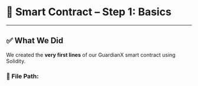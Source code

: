 # 🧱 Smart Contract – Step 1: Basics

---

## ✅ What We Did

We created the **very first lines** of our GuardianX smart contract using Solidity.

### 📂 File Path:
